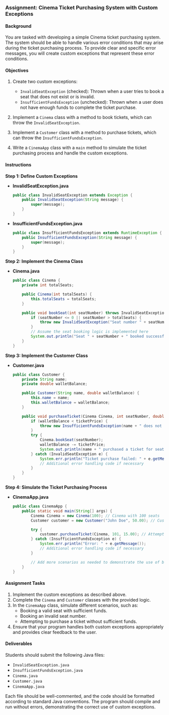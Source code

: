 ### Assignment: Cinema Ticket Purchasing System with Custom Exceptions

#### Background
You are tasked with developing a simple Cinema ticket purchasing system. The system should be able to handle various error conditions that may arise during the ticket purchasing process. To provide clear and specific error messages, you will create custom exceptions that represent these error conditions.

#### Objectives
1. Create two custom exceptions:
   - `InvalidSeatException` (checked): Thrown when a user tries to book a seat that does not exist or is invalid.
   - `InsufficientFundsException` (unchecked): Thrown when a user does not have enough funds to complete the ticket purchase.

2. Implement a `Cinema` class with a method to book tickets, which can throw the `InvalidSeatException`.
3. Implement a `Customer` class with a method to purchase tickets, which can throw the `InsufficientFundsException`.
4. Write a `CinemaApp` class with a `main` method to simulate the ticket purchasing process and handle the custom exceptions.

#### Instructions

**Step 1: Define Custom Exceptions**

- **InvalidSeatException.java**
  ```java
  public class InvalidSeatException extends Exception {
      public InvalidSeatException(String message) {
          super(message);
      }
  }
  ```

- **InsufficientFundsException.java**
  ```java
  public class InsufficientFundsException extends RuntimeException {
      public InsufficientFundsException(String message) {
          super(message);
      }
  }
  ```

**Step 2: Implement the Cinema Class**

- **Cinema.java**
  ```java
  public class Cinema {
      private int totalSeats;

      public Cinema(int totalSeats) {
          this.totalSeats = totalSeats;
      }

      public void bookSeat(int seatNumber) throws InvalidSeatException {
          if (seatNumber <= 0 || seatNumber > totalSeats) {
              throw new InvalidSeatException("Seat number " + seatNumber + " is invalid.");
          }
          // Assume the seat booking logic is implemented here
          System.out.println("Seat " + seatNumber + " booked successfully.");
      }
  }
  ```

**Step 3: Implement the Customer Class**

- **Customer.java**
  ```java
  public class Customer {
      private String name;
      private double walletBalance;

      public Customer(String name, double walletBalance) {
          this.name = name;
          this.walletBalance = walletBalance;
      }

      public void purchaseTicket(Cinema Cinema, int seatNumber, double ticketPrice) {
          if (walletBalance < ticketPrice) {
              throw new InsufficientFundsException(name + " does not have enough funds to purchase the ticket.");
          }
          try {
              Cinema.bookSeat(seatNumber);
              walletBalance -= ticketPrice;
              System.out.println(name + " purchased a ticket for seat " + seatNumber);
          } catch (InvalidSeatException e) {
              System.err.println("Ticket purchase failed: " + e.getMessage());
              // Additional error handling code if necessary
          }
      }
  }
  ```

**Step 4: Simulate the Ticket Purchasing Process**

- **CinemaApp.java**
  ```java
  public class CinemaApp {
      public static void main(String[] args) {
          Cinema Cinema = new Cinema(100); // Cinema with 100 seats
          Customer customer = new Customer("John Doe", 50.00); // Customer with $50 balance

          try {
              customer.purchaseTicket(Cinema, 101, 15.00); // Attempt to purchase an invalid seat
          } catch (InsufficientFundsException e) {
              System.err.println("Error: " + e.getMessage());
              // Additional error handling code if necessary
          }

          // Add more scenarios as needed to demonstrate the use of both custom exceptions
      }
  }
  ```

#### Assignment Tasks

1. Implement the custom exceptions as described above.
2. Complete the `Cinema` and `Customer` classes with the provided logic.
3. In the `CinemaApp` class, simulate different scenarios, such as:
   - Booking a valid seat with sufficient funds.
   - Booking an invalid seat number.
   - Attempting to purchase a ticket without sufficient funds.
4. Ensure that your program handles both custom exceptions appropriately and provides clear feedback to the user.

#### Deliverables

Students should submit the following Java files:
- `InvalidSeatException.java`
- `InsufficientFundsException.java`
- `Cinema.java`
- `Customer.java`
- `CinemaApp.java`

Each file should be well-commented, and the code should be formatted according to standard Java conventions. The program should compile and run without errors, demonstrating the correct use of custom exceptions.
